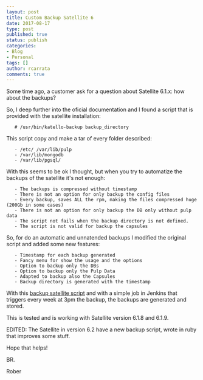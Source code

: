 ```yaml
---
layout: post
title: Custom Backup Satellite 6
date: 2017-08-17
type: post
published: true
status: publish
categories:
- Blog
- Personal
tags: []
author: rcarrata
comments: true
---
```


Some time ago, a customer ask for a question about Satellite 6.1.x: how about the backups?
 
So, I deep further into the oficial documentation and I found a script that is provided with the satellite installation:
 
```
   # /usr/bin/katello-backup backup_directory
``` 

This script copy and make a tar of every folder described:
 
```
   - /etc/ /var/lib/pulp
   - /var/lib/mongodb
   - /var/lib/pgsql/
```

With this seems to be ok I thought, but when you try to automatize the backups of the satellite it's not enough:
 
```
   - The backups is compressed without timestamp
   - There is not an option for only backup the config files
   - Every backup, saves ALL the rpm, making the files compressed huge (200Gb in some cases)
   - There is not an option for only backup the DB only without pulp data
   - The script not fails when the backup directory is not defined.
   - The script is not valid for backup the capsules
```

So, for do an automatic and unnatended backups I modified the original script and added some new features:
 
```
   - Timestamp for each backup generated
   - Fancy menu for show the usage and the options
   - Option to backup only the DBs
   - Option to backup only the Pulp Data
   - Adapted to backup also the Capsules
   - Backup directory is generated with the timestamp
```

With this [backup satellite script](https://github.com/rcarrata/satellite_backups/blob/master/satellite-backup.sh) and with a simple job in Jenkins that triggers every week at 3pm the backup, the backups are generated and stored.
 
This is tested and is working with Satellite version 6.1.8 and 6.1.9.
 
EDITED: The Satellite in version 6.2 have a new backup script, wrote in ruby that improves some stuff.
 
Hope that helps!
 
BR.
 
Rober

